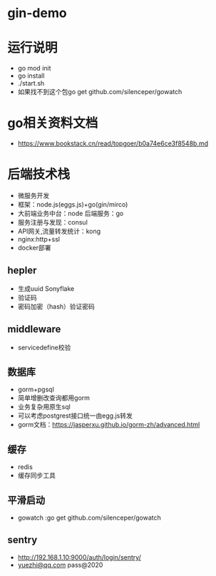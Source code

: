 # gin-demo

# 运行说明
* go mod init 
* go install
* ./start.sh
* 如果找不到这个包go get github.com/silenceper/gowatch


# go相关资料文档
* https://www.bookstack.cn/read/topgoer/b0a74e6ce3f8548b.md

# 后端技术栈
* 微服务开发
* 框架：node.js(eggs.js)+go(gin/mirco)
* 大前端业务中台：node 后端服务：go
* 服务注册与发现：consul
* API网关,流量转发统计：kong
* nginx:http+ssl
* docker部署


## hepler
* 生成uuid   Sonyflake
* 验证码
* 密码加密（hash）验证密码

## middleware
* servicedefine校验

## 数据库
* gorm+pgsql
* 简单增删改查询都用gorm
* 业务复杂用原生sql 
* 可以考虑postgrest接口统一由egg.js转发
* gorm文档：https://jasperxu.github.io/gorm-zh/advanced.html


## 缓存
* redis
* 缓存同步工具


## 平滑启动
* gowatch :go get github.com/silenceper/gowatch


## sentry 
* http://192.168.1.10:9000/auth/login/sentry/
* yuezhi@qq.com   pass@2020
